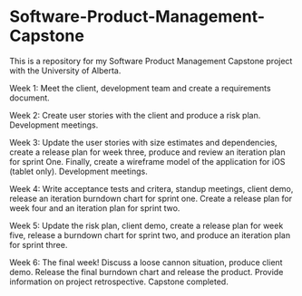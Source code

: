# Software-Product-Management-Capstone
This is a repository for my Software Product Management Capstone project with the University of Alberta.

Week 1: Meet the client, development team and create a requirements document.

Week 2: Create user stories with the client and produce a risk plan. Development meetings. 

Week 3: Update the user stories with size estimates and dependencies, create a release plan for week three, produce and review an iteration plan for sprint One. Finally, create a wireframe model of the application for iOS (tablet only). Development meetings. 

Week 4: Write acceptance tests and critera, standup meetings, client demo, release an iteration burndown chart for sprint one. Create a release plan for week four and an iteration plan for sprint two. 

Week 5: Update the risk plan, client demo, create a release plan for week five, release a burndown chart for sprint two, and produce an iteration plan for sprint three. 

Week 6: The final week! Discuss a loose cannon situation, produce client demo. Release the final burndown chart and release the product. Provide information on project retrospective. Capstone completed. 

